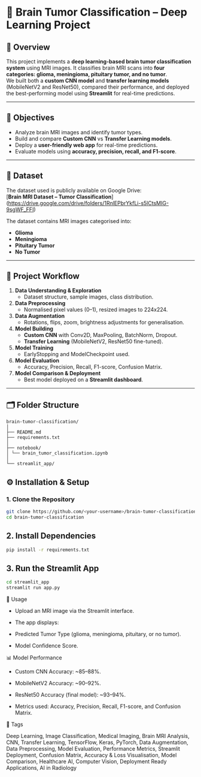 
# 🧠 Brain Tumor Classification – Deep Learning Project

## **📖 Overview**
This project implements a **deep learning-based brain tumor classification system** using MRI images. It classifies brain MRI scans into **four categories: glioma, meningioma, pituitary tumor, and no tumor**.  
We built both a **custom CNN model** and **transfer learning models** (MobileNetV2 and ResNet50), compared their performance, and deployed the best-performing model using **Streamlit** for real-time predictions.

---

## **🎯 Objectives**
- Analyze brain MRI images and identify tumor types.
- Build and compare **Custom CNN** vs **Transfer Learning models**.
- Deploy a **user-friendly web app** for real-time predictions.
- Evaluate models using **accuracy, precision, recall, and F1-score**.

---

## **📂 Dataset**
The dataset used is publicly available on Google Drive:  
[**Brain MRI Dataset – Tumor Classification**]
(https://drive.google.com/drive/folders/1RnlEPbrYkfLi-s5lCtsMIG-9sgWF_FFI)  

The dataset contains MRI images categorised into:  
- **Glioma**  
- **Meningioma**  
- **Pituitary Tumor**  
- **No Tumor**

---

## **📌 Project Workflow**
1. **Data Understanding & Exploration**  
   - Dataset structure, sample images, class distribution.  
2. **Data Preprocessing**  
   - Normalised pixel values (0–1), resized images to 224x224.  
3. **Data Augmentation**  
   - Rotations, flips, zoom, brightness adjustments for generalisation.  
4. **Model Building**  
   - **Custom CNN** with Conv2D, MaxPooling, BatchNorm, Dropout.  
   - **Transfer Learning** (MobileNetV2, ResNet50 fine-tuned).  
5. **Model Training**  
   - EarlyStopping and ModelCheckpoint used.  
6. **Model Evaluation**  
   - Accuracy, Precision, Recall, F1-score, Confusion Matrix.  
7. **Model Comparison & Deployment**  
   - Best model deployed on a **Streamlit dashboard**.

---

## **🗂 Folder Structure**
```
brain-tumor-classification/
│
├── README.md
├── requirements.txt
│
├── notebook/
│ └── brain_tumor_classification.ipynb
│
└── streamlit_app/
```
## **⚙️ Installation & Setup**

### **1. Clone the Repository**
```bash
git clone https://github.com/<your-username>/brain-tumor-classification.git
cd brain-tumor-classification
```

## 2. Install Dependencies
``` bash
pip install -r requirements.txt
```

## 3. Run the Streamlit App 
``` bash
cd streamlit_app
streamlit run app.py
```

🚀 Usage

- Upload an MRI image via the Streamlit interface.

- The app displays:
  
- Predicted Tumor Type (glioma, meningioma, pituitary, or no tumor).

- Model Confidence Score.

📊 Model Performance

- Custom CNN Accuracy: ~85–88%.

- MobileNetV2 Accuracy: ~90–92%.

- ResNet50 Accuracy (final model): ~93–94%.

- Metrics used: Accuracy, Precision, Recall, F1-score, and Confusion Matrix.

🔖 Tags

Deep Learning, Image Classification, Medical Imaging, Brain MRI Analysis, CNN, Transfer Learning, TensorFlow, Keras, PyTorch, Data Augmentation, Data Preprocessing, Model Evaluation, Performance Metrics, Streamlit Deployment, Confusion Matrix, Accuracy & Loss Visualisation, Model Comparison, Healthcare AI, Computer Vision, Deployment Ready Applications, AI in Radiology






